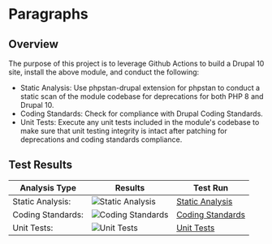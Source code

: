 # Paragraphs

## Overview

The purpose of this project is to leverage Github Actions to build a Drupal 10 site, install the above module, and conduct the following:

* Static Analysis:  Use phpstan-drupal extension for phpstan to conduct a static scan of the module codebase for deprecations for both PHP 8 and Drupal 10.
* Coding Standards:  Check for compliance with Drupal Coding Standards.
* Unit Tests:  Execute any unit tests included in the module's codebase to make sure that unit testing integrity is intact after patching for deprecations and coding standards compliance.

## Test Results

| Analysis Type | Results | Test Run |
| ----- | ----- | ----- |
| Static Analysis: | ![Static Analysis](https://github.com/Drupal-10-Compatibility/paragraphs/actions/workflows/static_analysis.yml/badge.svg) | [Static Analysis](https://github.com/Drupal-10-Compatibility/paragraphs/actions/workflows/static_analysis.yml) |
| Coding Standards: | ![Coding Standards](https://github.com/Drupal-10-Compatibility/paragraphs/actions/workflows/coding_standards.yml/badge.svg) | [Coding Standards](https://github.com/Drupal-10-Compatibility/paragraphs/actions/workflows/coding_standards.yml) |
| Unit Tests: | ![Unit Tests](https://github.com/Drupal-10-Compatibility/paragraphs/actions/workflows/unit_tests.yml/badge.svg) | [Unit Tests](https://github.com/Drupal-10-Compatibility/paragraphs/actions/workflows/unit_tests.yml) |
